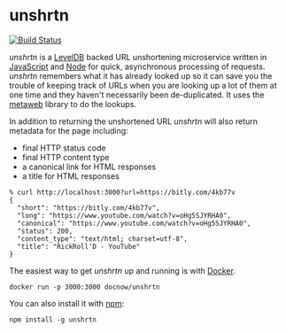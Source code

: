 # unshrtn

[![Build Status](https://secure.travis-ci.org/DocNow/unshrtn.png)](http://travis-ci.org/DocNow/unshrtn)

*unshrtn* is a [LevelDB] backed URL unshortening microservice written in
[JavaScript] and [Node] for quick, asynchronous processing of requests.
*unshrtn* remembers what it has already looked up so it can save you the trouble
of keeping track of URLs when you are looking up a lot of them at one time and
they haven't necessarily been de-duplicated. It uses the [metaweb] library to do
the lookups. 

In addition to returning the unshortened URL *unshrtn* will also return metadata
for the page including:

* final HTTP status code
* final HTTP content type
* a canonical link for HTML responses
* a title for HTML responses

```
% curl http://localhost:3000?url=https://bitly.com/4kb77v
{
  "short": "https://bitly.com/4kb77v",
  "long": "https://www.youtube.com/watch?v=oHg5SJYRHA0",
  "canonical": "https://www.youtube.com/watch?v=oHg5SJYRHA0",
  "status": 200,
  "content_type": "text/html; charset=utf-8",
  "title": "RickRoll'D - YouTube"
}
```

The easiest way to get *unshrtn* up and running is with [Docker]. 

    docker run -p 3000:3000 docnow/unshrtn

You can also install it with [npm]:

    npm install -g unshrtn

[LevelDB]: https://code.google.com/p/leveldb/
[JavaScript]: https://en.wikipedia.org/wiki/JavaScript
[Node]: https://nodejs.org
[canonical links]: https://en.wikipedia.org/wiki/Canonical_link_element
[Docker]: https://www.docker.com/
[npm]: https://www.npmjs.com/
[metaweb]: https://github.com/edsu/metaweb
